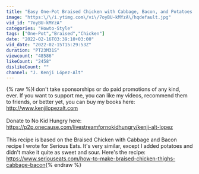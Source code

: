 ```yaml
---
title: "Easy One-Pot Braised Chicken with Cabbage, Bacon, and Potatoes | Kenji's Cooking Show"
image: "https:\/\/i.ytimg.com\/vi\/7oyBU-kMYzA\/hqdefault.jpg"
vid_id: "7oyBU-kMYzA"
categories: "Howto-Style"
tags: ["One-Pot","Braised","Chicken"]
date: "2022-02-16T03:39:10+03:00"
vid_date: "2022-02-15T15:29:53Z"
duration: "PT23M31S"
viewcount: "48586"
likeCount: "2458"
dislikeCount: ""
channel: "J. Kenji López-Alt"
---
```

{% raw %}I don't take sponsorships or do paid promotions of any kind, ever. If you want to support me, you can like my videos, recommend them to friends, or better yet, you can buy my books here: <a rel="nofollow" target="blank" href="http://www.kenjilopezalt.com">http://www.kenjilopezalt.com</a><br /><br />Donate to No Kid Hungry here: <a rel="nofollow" target="blank" href="https://p2p.onecause.com/livestreamfornokidhungry/kenji-alt-lopez">https://p2p.onecause.com/livestreamfornokidhungry/kenji-alt-lopez</a><br /><br />This recipe is based on the Braised Chicken with Cabbage and Bacon recipe I wrote for Serious Eats. It's very similar, except I added potatoes and didn't make it quite as sweet and sour. Here's the recipe: <a rel="nofollow" target="blank" href="https://www.seriouseats.com/how-to-make-braised-chicken-thighs-cabbage-bacon">https://www.seriouseats.com/how-to-make-braised-chicken-thighs-cabbage-bacon</a>{% endraw %}
